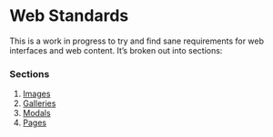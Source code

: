 # Web Standards

This is a work in progress to try and find sane requirements for web interfaces and web content. It’s broken out into sections:

### Sections

1. [Images](https://github.com/dangodev/web-standards/blob/master/images.md)
  1. [Galleries](https://github.com/dangodev/web-standards/blob/master/image-galleries.md)
2. [Modals](https://github.com/dangodev/web-standards/blob/master/modals.md)
3. [Pages](https://github.com/dangodev/web-standards/blob/master/pages.md)
